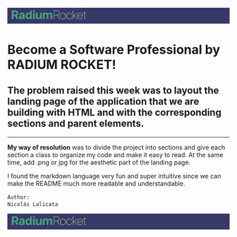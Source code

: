 
![Logo](Semana-01/Assets/logohdr.jpg)
# Become a Software Professional by RADIUM ROCKET!
The problem raised this week was to layout the landing page of the application that we are building with HTML and with the corresponding sections and parent elements.
---
---
 **My way of resolution** was to divide the project into sections and give each section a class to organize my code and make it easy to read. At the same time, add .png or jpg for the aesthetic part of the landing page.

I found the markdown language very fun and super intuitive since we can make the README much more readable and understandable.

 ```
 Author:
 Nicolás Lalicata
 ```
![Logo](Semana-01/Assets/logohdr.jpg)